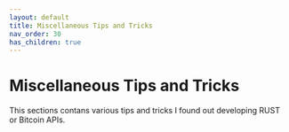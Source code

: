 ```yaml
---
layout: default
title: Miscellaneous Tips and Tricks
nav_order: 30
has_children: true
---
```


# Miscellaneous Tips and Tricks

This sections contans various tips and tricks I found out developing RUST or Bitcoin APIs.

